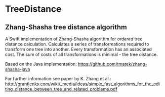 # TreeDistance

## Zhang-Shasha tree distance algorithm

A Swift implementation of Zhang-Shasha algorithm for *ordered* tree distance calculation. Calculates a series of transformations required to transform one tree into another. Every transformation has an associated cost. The sum of costs of all transformations is minimal - the tree distance.

Based on the Java implementation:
https://github.com/tmatek/zhang-shasha-java

For further information see paper by K. Zhang et al.:
http://grantjenks.com/wiki/_media/ideas/simple_fast_algorithms_for_the_editing_distance_between_tree_and_related_problems.pdf
